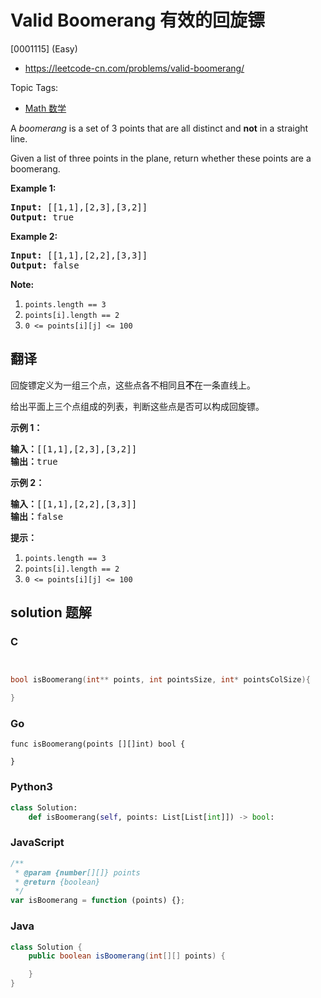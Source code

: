 # Valid Boomerang 有效的回旋镖

[0001115] (Easy)

- https://leetcode-cn.com/problems/valid-boomerang/

Topic Tags:

- [Math 数学](https://leetcode-cn.com/tag/math/)

A _boomerang_ is a set of 3 points that are all distinct and **not** in a straight line.

Given a list of three points in the plane, return whether these points are a boomerang.

**Example 1:**

<pre><strong>Input: </strong><span id="example-input-1-1">[[1,1],[2,3],[3,2]]</span>
<strong>Output: </strong><span id="example-output-1">true</span>
</pre>

**Example 2:**

<pre><strong>Input: </strong><span id="example-input-2-1">[[1,1],[2,2],[3,3]]</span>
<strong>Output: </strong><span id="example-output-2">false</span></pre>

**Note:**

1.  `points.length == 3`
2.  `points[i].length == 2`
3.  `0 <= points[i][j] <= 100`

## 翻译

回旋镖定义为一组三个点，这些点各不相同且**不**在一条直线上。

给出平面上三个点组成的列表，判断这些点是否可以构成回旋镖。

**示例 1：**

<pre><strong>输入：</strong>[[1,1],[2,3],[3,2]]
<strong>输出：</strong>true
</pre>

**示例 2：**

<pre><strong>输入：</strong>[[1,1],[2,2],[3,3]]
<strong>输出：</strong>false</pre>

**提示：**

1.  `points.length == 3`
2.  `points[i].length == 2`
3.  `0 <= points[i][j] <= 100`

## solution 题解

### C

```c


bool isBoomerang(int** points, int pointsSize, int* pointsColSize){

}


```

### Go

```golang
func isBoomerang(points [][]int) bool {

}
```

### Python3

```python
class Solution:
    def isBoomerang(self, points: List[List[int]]) -> bool:

```

### JavaScript

```javascript
/**
 * @param {number[][]} points
 * @return {boolean}
 */
var isBoomerang = function (points) {};
```

### Java

```java
class Solution {
    public boolean isBoomerang(int[][] points) {

    }
}
```
